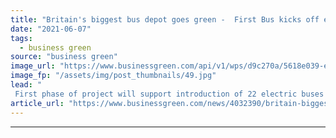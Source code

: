 ```yaml
---
title: "Britain's biggest bus depot goes green -  First Bus kicks off electric retrofit of Glasgow hub"
date: "2021-06-07"
tags: 
  - business green
source: "business green"
image_url: "https://www.businessgreen.com/api/v1/wps/d9c270a/5618e039-e2c6-4cdd-a4e7-83fea098e759/10/GreenEconomyFund-10-185x114.jpg"
image_fp: "/assets/img/post_thumbnails/49.jpg"
lead: "
 First phase of project will support introduction of 22 electric buses on Glasgow streets ahead of the COP26 UN climate summit in November ..."
article_url: "https://www.businessgreen.com/news/4032390/britain-biggest-bus-depot-goes-green-bus-kicks-electric-retrofit-glasgow-hub"
---
```


---
